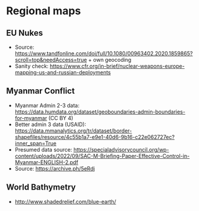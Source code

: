 # Regional maps

## EU Nukes

- Source: https://www.tandfonline.com/doi/full/10.1080/00963402.2020.1859865?scroll=top&needAccess=true + own geocoding
- Sanity check: https://www.cfr.org/in-brief/nuclear-weapons-europe-mapping-us-and-russian-deployments

## Myanmar Conflict

- Myanmar Admin 2-3 data: https://data.humdata.org/dataset/geoboundaries-admin-boundaries-for-myanmar (CC BY 4)
- Better admin 3 data (USAID): https://data.mmanalytics.org/tr/dataset/border-shapefiles/resource/4c55b1a7-e9e1-40d6-9b16-c22e062727ec?inner_span=True
- Presumed data source: https://specialadvisorycouncil.org/wp-content/uploads/2022/09/SAC-M-Briefing-Paper-Effective-Control-in-Myanmar-ENGLISH-2.pdf
- Source: https://archive.ph/5eRdj

## World Bathymetry

- http://www.shadedrelief.com/blue-earth/
